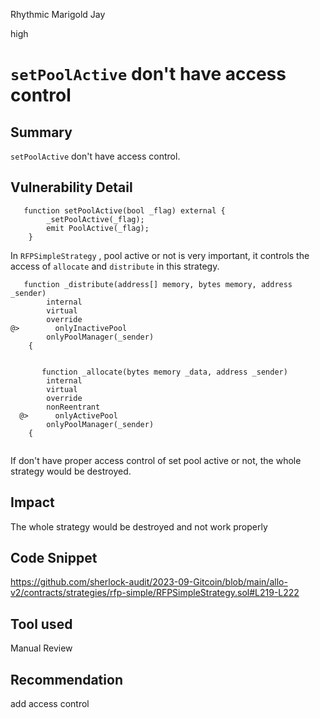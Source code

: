 Rhythmic Marigold Jay

high

# `setPoolActive`   don't  have access  control
## Summary
`setPoolActive`   don't  have access  control.
## Vulnerability Detail
```solidity
   function setPoolActive(bool _flag) external {
        _setPoolActive(_flag);
        emit PoolActive(_flag);
    }
```
In   `RFPSimpleStrategy` ,  pool  active or  not is very important,  it  controls  the access of `allocate` and `distribute` in this  strategy.
```solidity
   function _distribute(address[] memory, bytes memory, address _sender)
        internal
        virtual
        override
@>        onlyInactivePool
        onlyPoolManager(_sender)
    {
    
    
       function _allocate(bytes memory _data, address _sender)
        internal
        virtual
        override
        nonReentrant
  @>      onlyActivePool
        onlyPoolManager(_sender)
    {


 ```
  If don't have  proper access control of   set pool active or  not, the whole strategy would be  destroyed.


## Impact
 The whole strategy would be destroyed and not work properly

## Code Snippet
https://github.com/sherlock-audit/2023-09-Gitcoin/blob/main/allo-v2/contracts/strategies/rfp-simple/RFPSimpleStrategy.sol#L219-L222
## Tool used

Manual Review

## Recommendation
add  access control 